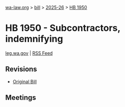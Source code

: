[wa-law.org](/) > [bill](/bill/) > [2025-26](/bill/2025-26/) > [HB 1950](/bill/2025-26/hb/1950/)

# HB 1950 - Subcontractors, indemnifying
[leg.wa.gov](https://app.leg.wa.gov/billsummary?BillNumber=1950&Year=2025&Initiative=false) | [RSS Feed](./rss.xml)

## Revisions
* [Original Bill](1/)

## Meetings